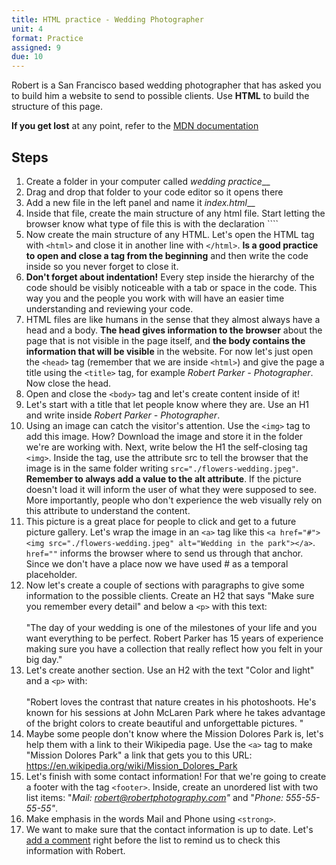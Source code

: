 ```yaml
---
title: HTML practice - Wedding Photographer
unit: 4
format: Practice
assigned: 9
due: 10
---
```

Robert is a San Francisco based wedding photographer that has asked you to build him a website to send to possible clients. Use **HTML** to build the structure of this page.

**If you get lost** at any point, refer to the [MDN documentation](https://developer.mozilla.org/en-US/) 

## Steps

1. Create a folder in your computer called _wedding practice___
2. Drag and drop that folder to your code editor so it opens there
3. Add a new file in the left panel and name it _index.html___
4. Inside that file, create the main structure of any html file. Start letting the browser know what type of file this is with the declaration `<!DOCTYPE html>```
5. Now create the main structure of any HTML. Let's open the HTML tag with `<html>` and close it in another line with `</html>`. **Is a good practice to open and close a tag from the beginning** and then write the code inside so you never forget to close it.
6. **Don't forget about indentation!** Every step inside the hierarchy of the code should be visibly noticeable with a tab or space in the code. This way you and the people you work with will have an easier time understanding and reviewing your code.
7. HTML files are like humans in the sense that they almost always have a head and a body. **The head gives information to the browser** about the page that is not visible in the page itself, and **the body contains the information that will be visible** in the website. For now let's just open the `<head>` tag (remember that we are inside `<html>`) and give the page a title using the `<title>` tag, for example _Robert Parker - Photographer_. Now close the head.
8. Open and close the `<body>` tag and let's create content inside of it!
9. Let's start with a title that let people know where they are. Use an H1 and write inside _Robert Parker - Photographer_.
10. Using an image can catch the visitor's attention. Use the `<img>` tag to add this image. How? Download the image and store it in the folder we're are working with. Next, write below the H1 the self-closing tag `<img>`. Inside the tag, use the attribute src to tell the browser that the image is in the same folder writing `src="./flowers-wedding.jpeg"`. **Remember to always add a value to the alt attribute**. If the picture doesn't load it will inform the user of what they were supposed to see. More importantly, people who don't experience the web visually rely on this attribute to understand the content.
11. This picture is a great place for people to click and get to a future picture gallery. Let's wrap the image in an `<a>` tag like this `<a href="#"><img src="./flowers-wedding.jpeg" alt="Wedding in the park"></a>`. `href=""` informs the browser where to send us through that anchor. Since we don't have a place now we have used # as a temporal placeholder.
12. Now let's create a couple of sections with paragraphs to give some information to the possible clients. Create an H2 that says "Make sure you remember every detail" and below a `<p>` with this text:\
    \
    "The day of your wedding is one of the milestones of your life and you want everything to be perfect. Robert Parker has 15 years of experience making sure you have a collection that really reflect how you felt in your big day."
13. Let's create another section. Use an H2 with the text "Color and light" and a `<p>` with:\
    \
    "Robert loves the contrast that nature creates in his photoshoots. He's known for his sessions at John McLaren Park where he takes advantage of the bright colors to create beautiful and unforgettable pictures. "
14. Maybe some people don't know where the Mission Dolores Park is, let's help them with a link to their Wikipedia page. Use the `<a>` tag to make "Mission Dolores Park" a link that gets you to this URL: <https://en.wikipedia.org/wiki/Mission_Dolores_Park>
15. Let's finish with some contact information! For that we're going to create a footer with the tag `<footer>`. Inside, create an unordered list with two list items: "_Mail: robert@robertphotography.com"_ and "_Phone: 555-55-55-55"_.
16. Make emphasis in the words Mail and Phone using `<strong>`.
17. We want to make sure that the contact information is up to date. Let's [add a comment](https://developer.mozilla.org/en-US/docs/Learn/HTML/Introduction_to_HTML/Getting_started#HTML_comments) right before the list to remind us to check this information with Robert.
